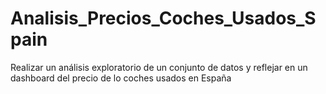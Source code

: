# Analisis_Precios_Coches_Usados_Spain
Realizar un análisis exploratorio de un conjunto de datos y reflejar en un dashboard del precio de lo coches usados en España
